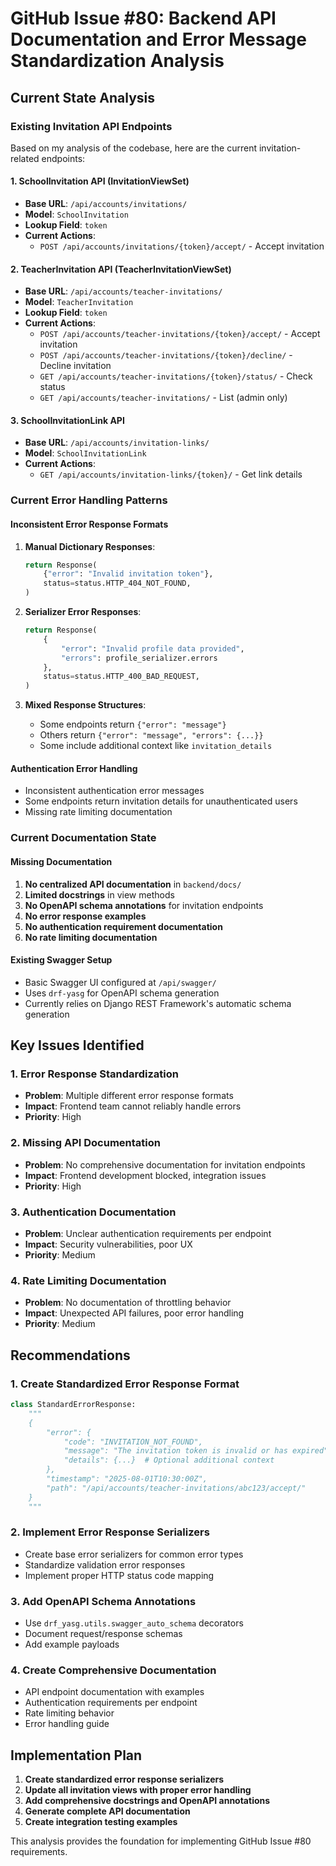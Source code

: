 # GitHub Issue #80: Backend API Documentation and Error Message Standardization Analysis

## Current State Analysis

### Existing Invitation API Endpoints

Based on my analysis of the codebase, here are the current invitation-related endpoints:

#### 1. SchoolInvitation API (InvitationViewSet)
- **Base URL**: `/api/accounts/invitations/`
- **Model**: `SchoolInvitation`
- **Lookup Field**: `token`
- **Current Actions**:
  - `POST /api/accounts/invitations/{token}/accept/` - Accept invitation

#### 2. TeacherInvitation API (TeacherInvitationViewSet)  
- **Base URL**: `/api/accounts/teacher-invitations/`
- **Model**: `TeacherInvitation`
- **Lookup Field**: `token`
- **Current Actions**:
  - `POST /api/accounts/teacher-invitations/{token}/accept/` - Accept invitation
  - `POST /api/accounts/teacher-invitations/{token}/decline/` - Decline invitation
  - `GET /api/accounts/teacher-invitations/{token}/status/` - Check status
  - `GET /api/accounts/teacher-invitations/` - List (admin only)

#### 3. SchoolInvitationLink API
- **Base URL**: `/api/accounts/invitation-links/`
- **Model**: `SchoolInvitationLink`
- **Current Actions**:
  - `GET /api/accounts/invitation-links/{token}/` - Get link details

### Current Error Handling Patterns

#### Inconsistent Error Response Formats
1. **Manual Dictionary Responses**:
   ```python
   return Response(
       {"error": "Invalid invitation token"},
       status=status.HTTP_404_NOT_FOUND,
   )
   ```

2. **Serializer Error Responses**:
   ```python
   return Response(
       {
           "error": "Invalid profile data provided",
           "errors": profile_serializer.errors
       },
       status=status.HTTP_400_BAD_REQUEST,
   )
   ```

3. **Mixed Response Structures**:
   - Some endpoints return `{"error": "message"}`
   - Others return `{"error": "message", "errors": {...}}`
   - Some include additional context like `invitation_details`

#### Authentication Error Handling
- Inconsistent authentication error messages
- Some endpoints return invitation details for unauthenticated users
- Missing rate limiting documentation

### Current Documentation State

#### Missing Documentation
1. **No centralized API documentation** in `backend/docs/`
2. **Limited docstrings** in view methods
3. **No OpenAPI schema annotations** for invitation endpoints
4. **No error response examples**
5. **No authentication requirement documentation**
6. **No rate limiting documentation**

#### Existing Swagger Setup
- Basic Swagger UI configured at `/api/swagger/`
- Uses `drf-yasg` for OpenAPI schema generation
- Currently relies on Django REST Framework's automatic schema generation

## Key Issues Identified

### 1. Error Response Standardization
- **Problem**: Multiple different error response formats
- **Impact**: Frontend team cannot reliably handle errors
- **Priority**: High

### 2. Missing API Documentation
- **Problem**: No comprehensive documentation for invitation endpoints
- **Impact**: Frontend development blocked, integration issues
- **Priority**: High

### 3. Authentication Documentation
- **Problem**: Unclear authentication requirements per endpoint
- **Impact**: Security vulnerabilities, poor UX
- **Priority**: Medium

### 4. Rate Limiting Documentation
- **Problem**: No documentation of throttling behavior
- **Impact**: Unexpected API failures, poor error handling
- **Priority**: Medium

## Recommendations

### 1. Create Standardized Error Response Format
```python
class StandardErrorResponse:
    """
    {
        "error": {
            "code": "INVITATION_NOT_FOUND",
            "message": "The invitation token is invalid or has expired",
            "details": {...}  # Optional additional context
        },
        "timestamp": "2025-08-01T10:30:00Z",
        "path": "/api/accounts/teacher-invitations/abc123/accept/"
    }
    """
```

### 2. Implement Error Response Serializers
- Create base error serializers for common error types
- Standardize validation error responses
- Implement proper HTTP status code mapping

### 3. Add OpenAPI Schema Annotations
- Use `drf_yasg.utils.swagger_auto_schema` decorators
- Document request/response schemas
- Add example payloads

### 4. Create Comprehensive Documentation
- API endpoint documentation with examples
- Authentication requirements per endpoint
- Rate limiting behavior
- Error handling guide

## Implementation Plan

1. **Create standardized error response serializers**
2. **Update all invitation views with proper error handling**
3. **Add comprehensive docstrings and OpenAPI annotations**
4. **Generate complete API documentation**
5. **Create integration testing examples**

This analysis provides the foundation for implementing GitHub Issue #80 requirements.